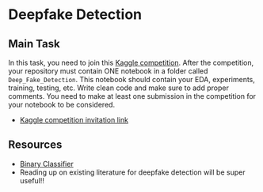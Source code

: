 # Deepfake Detection

## Main Task

In this task, you need to join this [Kaggle competition](https://www.kaggle.com/competitions/wec-intelligence-sig-2024-recruitment-task-cv/overview). After the competition, your repository must contain ONE notebook in a folder called ``Deep_Fake_Detection``. This notebook should contain your EDA, experiments, training, testing, etc. Write clean code and make sure to add proper comments. You need to make at least one submission in the competition for your notebook to be considered.

- [Kaggle competition invitation link](https://www.kaggle.com/t/8317942964c4449993a508d814a242be)

## Resources
- [Binary Classifier](https://www.youtube.com/watch?v=vF21cC-8G1U)
- Reading up on existing literature for deepfake detection will be super useful!!


